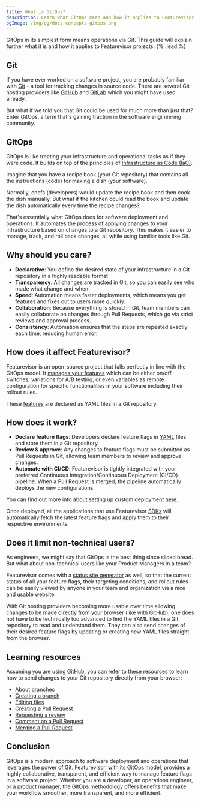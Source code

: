 ```yaml
---
title: What is GitOps?
description: Learn what GitOps mean and how it applies to Featurevisor
ogImage: /img/og/docs-concepts-gitops.png
---
```


GitOps in its simplest form means operations via Git. This guide will explain further what it is and how it applies to Featurevisor projects. {% .lead %}

## Git

If you have ever worked on a software project, you are probably familiar with [Git](https://git-scm.com/) - a tool for tracking changes in source code. There are several Git hosting providers like [GitHub](https://github.com) and [GitLab](https://gitlab.com) which you might have used already.

But what if we told you that Git could be used for much more than just that? Enter GitOps, a term that's gaining traction in the software engineering community.

## GitOps

GitOps is like treating your infrastructure and operational tasks as if they were code. It builds on top of the principles of [Infrastructure as Code (IaC)](/docs/concepts/infrastructure-as-code).

Imagine that you have a recipe book (your Git repository) that contains all the instructions (code) for making a dish (your software).

Normally, chefs (developers) would update the recipe book and then cook the dish manually. But what if the kitchen could read the book and update the dish automatically every time the recipe changes?

That's essentially what GitOps does for software deployment and operations. It automates the process of applying changes to your infrastructure based on changes to a Git repository. This makes it easier to manage, track, and roll back changes, all while using familiar tools like Git.

## Why should you care?

- **Declarative**: You define the desired state of your infrastructure in a Git repository in a highly readable format
- **Transparency**: All changes are tracked in Git, so you can easily see who made what change and when.
- **Speed**: Automation means faster deployments, which means you get features and fixes out to users more quickly.
- **Collaboration**: Because everything is stored in Git, team members can easily collaborate on changes through Pull Requests, which go via strict reviews and approval process.
- **Consistency**: Automation ensures that the steps are repeated exactly each time, reducing human error.

## How does it affect Featurevisor?

Featurevisor is an open-source project that falls perfectly in line with the GitOps model. It [manages your features](/docs/feature-management) which can be either on/off switches, variations for A/B testing, or even variables as remote configuration for specific functionalities in your software including their rollout rules.

These [features](/docs/features) are declared as YAML files in a Git repository.

## How does it work?

- **Declare feature flags**: Developers declare feature flags in [YAML](/docs/features) files and store them in a Git repository.
- **Review & approve**: Any changes to feature flags must be submitted as Pull Requests in Git, allowing team members to review and approve changes.
- **Automate with CI/CD**: Featurevisor is tightly integrated with your preferred Continuous Integration/Continuous Deployment (CI/CD) pipeline. When a Pull Request is merged, the pipeline automatically deploys the new configurations.

You can find out more info about setting up custom deployment [here](/docs/deployment).

Once deployed, all the applications that use Featurevisor [SDKs](/docs/sdks) will automatically fetch the latest feature flags and apply them to their respective environments.

## Does it limit non-technical users?

As engineers, we might say that GitOps is the best thing since sliced bread. But what about non-technical users like your Product Managers in a team?

Featurevisor comes with a [status site generator](/docs/site) as well, so that the current status of all your feature flags, their targeting conditions, and rollout rules can be easily viewed by anyone in your team and organization via a nice and usable website.

With Git hosting providers becoming more usable over time allowing changes to be made directly from your browser (like with [GitHub](https://github.com)), one does not have to be technically too advanced to find the YAML files in a Git repository to read and understand them. They can also send changes of their desired feature flags by updating or creating new YAML files straight from the browser.

## Learning resources

Assuming you are using GitHub, you can refer to these resources to learn how to send changes to your Git repository directly from your browser:

- [About branches](https://docs.github.com/en/pull-requests/collaborating-with-pull-requests/proposing-changes-to-your-work-with-pull-requests/about-branches)
- [Creating a branch](https://docs.github.com/en/pull-requests/collaborating-with-pull-requests/proposing-changes-to-your-work-with-pull-requests/creating-and-deleting-branches-within-your-repository)
- [Editing files](https://docs.github.com/en/repositories/working-with-files/managing-files/editing-files)
- [Creating a Pull Request](https://docs.github.com/en/pull-requests/collaborating-with-pull-requests/proposing-changes-to-your-work-with-pull-requests/creating-a-pull-request)
- [Requesting a review](https://docs.github.com/en/pull-requests/collaborating-with-pull-requests/proposing-changes-to-your-work-with-pull-requests/requesting-a-pull-request-review)
- [Comment on a Pull Request](https://docs.github.com/en/pull-requests/collaborating-with-pull-requests/reviewing-changes-in-pull-requests/commenting-on-a-pull-request)
- [Merging a Pull Request](https://docs.github.com/en/pull-requests/collaborating-with-pull-requests/incorporating-changes-from-a-pull-request/merging-a-pull-request)

## Conclusion

GitOps is a modern approach to software deployment and operations that leverages the power of Git. Featurevisor, with its GitOps model, provides a highly collaborative, transparent, and efficient way to manage feature flags in a software project. Whether you are a developer, an operations engineer, or a product manager, the GitOps methodology offers benefits that make your workflow smoother, more transparent, and more efficient.
